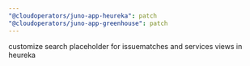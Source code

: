 ```yaml
---
"@cloudoperators/juno-app-heureka": patch
"@cloudoperators/juno-app-greenhouse": patch
---
```


customize search placeholder for issuematches and services views in heureka
